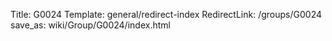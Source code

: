 Title: G0024
Template: general/redirect-index
RedirectLink: /groups/G0024
save_as: wiki/Group/G0024/index.html